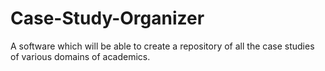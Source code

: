# Case-Study-Organizer
A software which will be able to create a repository of all the case studies of various domains of academics.


